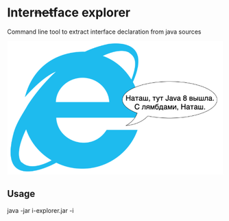 # Inter~~net~~face explorer

Command line tool to extract interface declaration from java sources

![Meme with Internet Explorer](images/ie.png)

## Usage

java -jar i-explorer.jar -i <path to input file> <any other additional args>